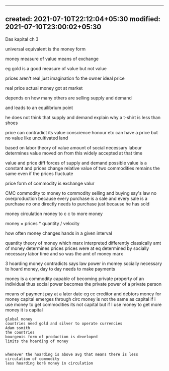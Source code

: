 
---
created: 2021-07-10T22:12:04+05:30
modified: 2021-07-10T23:00:02+05:30
---

Das kapital ch 3 

universal equivalent is the money form

money
measure of value
means of exchange

eg gold is a good measure of value but not value

prices aren't real
just imagination fo the owner
ideal price

real price actual money got at market

depends on how many others are selling supply and demand

and leads to an equilibrium point

he does not think that supply and demand explain why a t-shirt is less than shoes

price can contradict its value
conscience honour etc can have a price but no value like uncultivated land

based on labor theory of value
amount of social necessary labour determines value
moved on from this
widely accepted at that time

value and price diff forces of supply and demand possible
value is a constant and prices change
relative value of two commodities remains the same even if the prices fluctuate

price form of commodity is exchange valur

CMC commodity to money to commodity
selling and buying
say's law no overproduction because every purchase is a sale and every sale is a purchase
no one directly needs to purchase just because he has sold

money circulation 
money to c
c to more money

money = prices * quantity / velocity 

how often money changes hands in a given interval

quantity theory of money which marx interpreted differently 
classically amt of money determines prices
prices were at eq determined by socially necessary labor time and so was the amt of money marx

3
hoarding money contradicts says law
power in momey
socially necessary to hoard money, day to day needs to make payments

money is a commodity capable of becoming private property of an individual thus social power becomes the private power of a private person

means of payment
pay at a later date eg cc
creditor and debtors
money for money 
capital emerges through circ 
money is not the same as capital 
if i use money to get commodities its not capital but if I use money to get more money it is capital

    global money 
    countries need gold and silver to operate currencies
    Adam ssmith
    the countries 
    bourgeois form of production is developed
    limits the hoarding of money


    whenever the hoarding is above avg that means there is less circulation of commodity
    less hoarding korê money in circulation 
